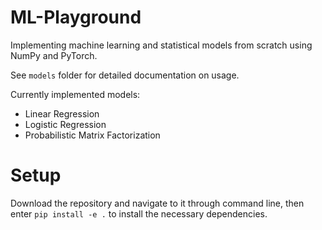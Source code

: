 # ML-Playground
Implementing machine learning and statistical models from scratch using NumPy and PyTorch.

See `models` folder for detailed documentation on usage.

Currently implemented models:
- Linear Regression
- Logistic Regression
- Probabilistic Matrix Factorization


# Setup

Download the repository and navigate to it through command line, then enter ```pip install -e .``` to install the necessary dependencies.
